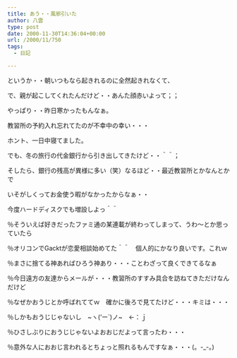 ```yaml
---
title: あう・・風邪引いた
author: 八雲
type: post
date: 2000-11-30T14:36:04+00:00
url: /2000/11/750
tags:
  - 日記

---
```

というか・・朝いつもなら起きれるのに全然起きれなくて、
  
で、親が起こしてくれたんだけど・・あんた顔赤いよって；；
  
やっぱり・・昨日寒かったもんなぁ。
  
教習所の予約入れ忘れてたのが不幸中の幸い・・・
  
ホント、一日中寝てました。
  
でも、冬の旅行の代金銀行から引き出してきたけど・・＾＾；
  
そしたら、銀行の残高が異様に多い（笑）なるほど・・最近教習所とかなんとかで
  
いそがしくってお金使う暇がなかったからなぁ・・
  
今度ハードディスクでも増設しよっ＾＾

％そういえば好きだったファミ通の某連載が終わってしまって、うわ～とか思っていたら
  
％オリコンでGacktが恋愛相談始めてた＾＾　個人的にかなり良いです。これｗ
  
％まさに捨てる神あればひろう神あり・・・ことわざって良くできてるなぁ

％今日遠方の友達からメールが・・・教習所のすすみ具合を訪ねてきただけなんだけど
  
％なぜかおうじとか呼ばれててｗ　確かに後ろで見てたけど・・・キミは・・・
  
％しかもおうじじゃないし　~ヽ(&#8216;ー\`)ノ~　←：ｊ
  
％ひさしぶりにおうじじゃないよおおじだよって言ったわ・・・
  
％意外な人におおじ言われるとちょっと照れるもんですなぁ・・・(。-_-。)
